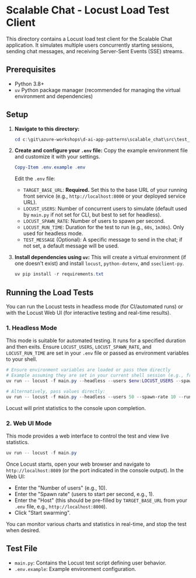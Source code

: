 # Scalable Chat - Locust Load Test Client

This directory contains a Locust load test client for the Scalable Chat application.
It simulates multiple users concurrently starting sessions, sending chat messages, and receiving Server-Sent Events (SSE) streams.

## Prerequisites

- Python 3.8+
- `uv` Python package manager (recommended for managing the virtual environment and dependencies)

## Setup

1.  **Navigate to this directory:**
    ```powershell
    cd c:\git\azure-workshops\d-ai-app-patterns\scalable_chat\src\test_client
    ```

2.  **Create and configure your `.env` file:**
    Copy the example environment file and customize it with your settings.
    ```powershell
    Copy-Item .env.example .env
    ```
    Edit the `.env` file:
    - `TARGET_BASE_URL`: **Required.** Set this to the base URL of your running front service (e.g., `http://localhost:8000` or your deployed service URL).
    - `LOCUST_USERS`: Number of concurrent users to simulate (default used by `main.py` if not set for CLI, but best to set for headless).
    - `LOCUST_SPAWN_RATE`: Number of users to spawn per second.
    - `LOCUST_RUN_TIME`: Duration for the test to run (e.g., `60s`, `1m30s`). Only used for headless mode.
    - `TEST_MESSAGE` (Optional): A specific message to send in the chat; if not set, a default message will be used.

3.  **Install dependencies using `uv`:**
    This will create a virtual environment (if one doesn't exist) and install `locust`, `python-dotenv`, and `sseclient-py`.
    ```powershell
    uv pip install -r requirements.txt
    ```

## Running the Load Tests

You can run the Locust tests in headless mode (for CI/automated runs) or with the Locust Web UI (for interactive testing and real-time results).

### 1. Headless Mode

This mode is suitable for automated testing. It runs for a specified duration and then exits.
Ensure `LOCUST_USERS`, `LOCUST_SPAWN_RATE`, and `LOCUST_RUN_TIME` are set in your `.env` file or passed as environment variables to your shell.

```powershell
# Ensure environment variables are loaded or pass them directly
# Example assuming they are set in your current shell session (e.g., from .env or manually)
uv run -- locust -f main.py --headless --users $env:LOCUST_USERS --spawn-rate $env:LOCUST_SPAWN_RATE --run-time $env:LOCUST_RUN_TIME --host $env:TARGET_BASE_URL

# Alternatively, pass values directly:
uv run -- locust -f main.py --headless --users 50 --spawn-rate 10 --run-time 3m --host http://localhost:8000 --only-summary
```
Locust will print statistics to the console upon completion.

### 2. Web UI Mode

This mode provides a web interface to control the test and view live statistics.

```powershell
uv run -- locust -f main.py
```

Once Locust starts, open your web browser and navigate to `http://localhost:8089` (or the port indicated in the console output).
In the Web UI:
- Enter the "Number of users" (e.g., 10).
- Enter the "Spawn rate" (users to start per second, e.g., 1).
- Enter the "Host" (this should be pre-filled by `TARGET_BASE_URL` from your `.env` file, e.g., `http://localhost:8000`).
- Click "Start swarming".

You can monitor various charts and statistics in real-time, and stop the test when desired.

## Test File

- `main.py`: Contains the Locust test script defining user behavior.
- `.env.example`: Example environment configuration.